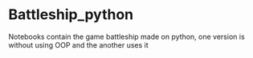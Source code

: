# Battleship_python
Notebooks contain the game battleship made on python, one version is without using OOP and the another uses it
